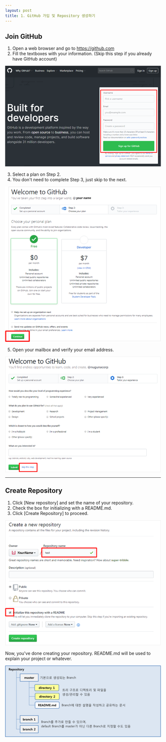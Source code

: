 ```yaml
---
layout: post
title: 1. GitHub 가입 및 Repository 생성하기
---
```


## Join GitHub

1. Open a web browser and go to https://github.com
2. Fill the textboxes with your information.
   (Skip this step if you already have GitHub account)

![Join GitHub](../images/join_github_1.png)

3. Select a plan on Step 2.
4. You don't need to complete Step 3, just skip to the next.

![Join GitHub](../images/join_github_2.png)

5. Open your mailbox and verify your email address.

![Join GitHub](../images/join_github_3.png)

---

## Create Repository

1. Click [New repository] and set the name of your repository.
2. Check the box for initializing with a README.md.
3. Click [Create Repository] to proceed.
   
![Create Repository](../images/create_repo.png)

Now, you've done creating your repository.
README.md will be used to explain your project or whatever.

![Structure of Repository](../images/structure_of_repo.png)
